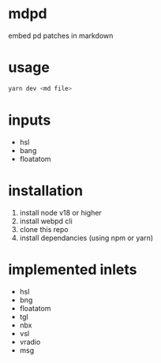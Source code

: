 # mdpd

embed pd patches in markdown

# usage

```bash
yarn dev <md file>
```

# inputs

- hsl
- bang
- floatatom

# installation

1. install node v18 or higher
2. install webpd cli
3. clone this repo
4. install dependancies (using npm or yarn)

# implemented inlets

- hsl
- bng
- floatatom
- tgl
- nbx
- vsl
- vradio
- msg
